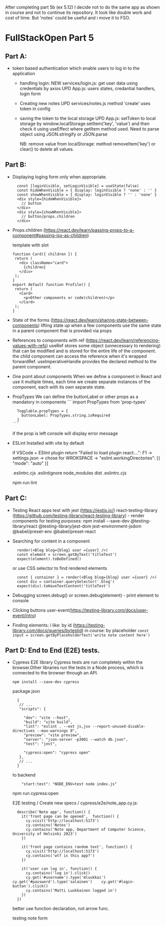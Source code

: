After completing part 5b (ex 5.12) I decide not to do the same app as shown in course and not to continue its repository. It look like double work and cost of time. But 'notes' could be useful and i move it to FSO.

# FullStackOpen Part 5

## Part A:

- token based authentication which enable users to log in to the application
  - handling login:
      NEW services/login.js: get user data using credentials by axios
      UPD App.js: users states, credantial handlers, login form
  - Creating new notes
      UPD services/notes.js method 'create' uses token in config
  - saving the token to the local storage
      UPD App.js: setToken to local storage by window.localStorage.setItem('key', 'value') and then check it using useEffect where getItem method used. Need to parse object using JSON.stringify or JSON.parse

      NB: remove value from localStorage: method removeItem('key') or clear() to delete all values.

## Part B:

  - Displaying loging form only when appropriate.
    ```
      const [loginVisible, setLoginVisible] = useState(false)
      const hideWhenVisible = { display: loginVisible ? 'none' : '' }
      const showWhenVisible = { display: loginVisible ? '' : 'none' }
      <div style={hideWhenVisible}>
        // button
      </div>
      <div style={showWhenVisible}>
        // button/props.children
      </div>
    ```
  - Props.children  (https://react.dev/learn/passing-props-to-a-component#passing-jsx-as-children)
  
      template with slot
      ```
      function Card({ children }) {
       return (
         <div className="card">
           {children}
         </div>
       );
      }       
      export default function Profile() {
       return (
         <Card>
           <p>Other components or code(children)</p>
         </Card>
       );
      }
      ```
  - State of the forms (https://react.dev/learn/sharing-state-between-components)
      lifting state up when a few components use the same state in a parent component that is provided via props
  - References to components with ref (https://react.dev/learn/referencing-values-with-refs)
      useRef stores some object (unnecessary to rendering) that can be modified and is stored for the entire life of the component.
      the child component can access the reference when it's wrapped forwardRef.
      useImperativeHandle provides the declared method to the parent component.
  - One point about components
      When we define a component in React and use it multiple times, each time we create separate instances of the component, each with its own separate state.
  - PropTypes
      We can define the buttonLabel or other props as a mandatory in components
        ```
          import PropTypes from 'prop-types'
        
          Togglable.propTypes = {
            buttonLabel: PropTypes.string.isRequired
          }
        ```
      if the prop is left console will display error message

  - ESLint
    Installed with vite by default

    if VSCode + ESlint plugin return "Failed to load plugin react:...":
      F1 -> settings.json -> chose for WROKSPACE -> "eslint.workingDirectories": [{ "mode": "auto" }]

    .eslintrc.cjs 
    .eslintignore
      node_modules
      dist
      .eslintrc.cjs

    npm run lint 

## Part C:

  - Testing React apps
      test with jest (https://jestjs.io/)
      react-testing-library (https://github.com/testing-library/react-testing-library) - render components for testing purposes:
        npm install --save-dev @testing-library/react @testing-library/jest-dom jest-environment-jsdom @babel/preset-env @babel/preset-react

  - Searching for content in a component
    ```
      render(<Blog blog={blog} user ={user} />)
      const element = screen.getByText('titleTest')
      expect(element).toBeDefined()
    ```
      or use CSS selector to find rendered elements
    ```
      const { container } = render(<Blog blog={blog} user ={user} />)
      const div = container.querySelector('.blog')
      expect(div).toHaveTextContent('titleTest')
    ```

  - Debugging
      screen.debug() or screen.debug(element) - print element to console
  
  - Clicking buttons
      user-event(https://testing-library.com/docs/user-event/intro)

  - Finding elements:
    i like: by id (https://testing-library.com/docs/queries/bytestid)
    in course: by placeholder
      ```const input = screen.getByPlaceholderText('write note content here')```

## Part D: End to End (E2E) tests.
  - Cypress E2E library
    Cypress tests are run completely within the browser.Other libraries run the tests in a Node process, which is connected to the browser through an API.

    ```npm install --save-dev cypress```

    package.json
    ```
      {
       // ...
       "scripts": {

         "dev": "vite --host",
         "build": "vite build",
         "lint": "eslint . --ext js,jsx --report-unused-disable-directives --max-warnings 0",
         "preview": "vite preview",
         "server": "json-server -p3001 --watch db.json",
         "test": "jest",

         "cypress:open": "cypress open"
       },
       // ...
      }
    ```

    to backend
      ```
          "start:test": "NODE_ENV=test node index.js"
      ```

    npm run cypress:open

      E2E testing / Create new specs / cypress/e2e/note_app.cy.js:
      
      ```
        describe('Note app', function() {
          it('front page can be opened',  function() {
            cy.visit('http://localhost:5173')
            cy.contains('Notes')
            cy.contains('Note app, Department of Computer Science, University of Helsinki 2023')
          })

          it('front page contains random text', function() {
            cy.visit('http://localhost:5173')
            cy.contains('wtf is this app?')
          })

          it('user can log in', function() {
            cy.contains('log in').click()
            cy.get('#username').type('mluukkai')    cy.get('#password').type('salainen')    cy.get('#login-button').click()
            cy.contains('Matti Luukkainen logged in')
          })
        })
      ```
    
    better use function declaration, not arrow func.

    testing note form